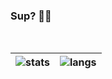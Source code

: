 ### Sup? 🖖🤓

&nbsp;

| ![stats](https://github-readme-stats.vercel.app/api?username=penzur&hide=stars&count_private=true) | ![langs](https://github-readme-stats.vercel.app/api/top-langs/?username=penzur&layout=compact) |
| --- | --- |

